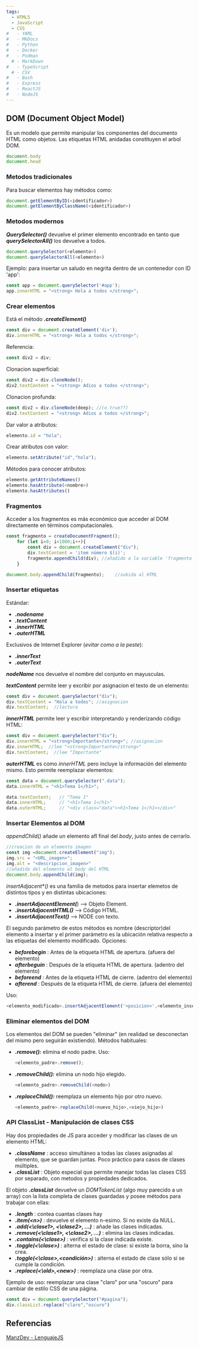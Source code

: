 ```yaml
---
tags:
  - HTML5
  - JavaScript
  - CSS
#   - YAML
#   - MkDocs
#   - Python
#   - Docker
#   - Podman
  # - MarkDown
#   - TypeScript
  # - CSV
#   - Bash
#   - Express
#   - ReactJS
#   - NodeJS
---
```



## DOM (Document Object Model)

Es un modelo que permite manipular los componentes del documento HTML como objetos.
Las etiquetas HTML anidadas constituyen el arbol DOM.

```javascript
document.body
document.head
```

### Metodos tradicionales

Para buscar elementos hay métodos como:

```javascript
document.getElementByID(<identificador>)
document.getElementByClassName(<identificador>)
```

### Metodos modernos

***QuerySelector()*** devuelve el primer elemento encontrado en tanto que ***querySelectorAll()*** los devuelve a todos.

```javascript
document.querySelector(<elemento>)
document.querySelectorAll(<elemento>)
```

Ejemplo: para insertar un saludo en negrita dentro de un contenedor con ID 'app':

```javascript
const app = document.querySelector('#app');
app.innerHTML = "<strong> Hola a todos </strong>";
```

### Crear elementos

Está el método ***.createElement()***

```javascript
const div = document.createElement('div');
div.innerHTML = "<strong> Hola a todos </strong>";
```

Referencia:

```javascript
const div2 = div;
```

Clonacion superficial:

```javascript
const div2 = div.cloneNode();
div2.textContent = "<strong> Adios a todos </strong>";
```
Clonacion profunda:

```javascript
const div2 = div.cloneNode(deep); //(o true??)
div2.textContent = "<strong> Adios a todos </strong>";
```

Dar valor a atributos:

```javascript
elemento.id = "hola";
```

Crear atributos con valor:

```javascript
elemento.setAtribute("id","hola");
```

Métodos para conocer atributos:

```javascript
elemento.getAttributeNames()
elemento.hasAttribute(<nombre>)
elemento.hasAttributes()
```

### Fragmentos

Acceder a los fragmentos es más económico que acceder al DOM directamente en términos computacionales.

```javascript
const fragmento = createDocumentFragment();
    for (let i=0; i<1000;i++){
        const div = document.createElement("div");
        div.textContent = 'item número $(i)';
        fragmento.appendChild(div); //añadido a la variable 'fragmento'
    }

document.body.appendChild(fragmento);    //subida al HTML
```

### Insertar etiquetas

Estándar:

- ***.nodename***
- ***.textContent*** 
- ***.innerHTML***
- ***.outerHTML***

Exclusivos de Internet Explorer (*evitar como a la peste*):
- ***.innerText***
- ***.outerText***

***nodeName*** nos devuelve el nombre del conjunto en mayusculas.

***textContent*** permite leer y excribir por asignacion el texto de un elemento:

```javascript
const div = document.querySelector("div");
div.textContent = "Hola a todos"; //asignacion
div.textContent;  //lectura
```

***innerHTML*** permite leer y escribir interpretando y renderizando código HTML:

```javascript
const div = document.querySelector("div");
div.innerHTML = "<strong>Importante</strong>"; //asignacion
div.innerHTML;  //lee "<strong>Importante</strong>"
div.textContent;  //lee "Importante"
```

***outerHTML*** es como *innerHTML* pero incluye la información del elemento mismo. Esto permite reemplazar elementos:

```javascript
const data = document.querySelector(".data");
data.innerHTML = "<h1>Tema 1</h1>";

data.textContent;   // "Tema 1"
data.innerHTML;     // "<h1>Tema 1</h1>"
data.outerHTML;     // "<div class="data"><h1>Tema 1</h1></div>"
```

### Insertar Elementos al DOM
*appendChild()* añade un elemento afl final del *body*, justo antes de cerrarlo.

```javascript
//creacion de un elemento imagen
const img =document.createElement("img");
img.src = "<URL_imagen>";
img.alt = "<descripcion_imagen>"
//añadido del elemento al body del HTML
document.body.appendChild(img);
```

*insertAdjacent\*()* es una familia de metodos para insertar elemetos de distintos tipos y en distintas ubicaciones:

- ***.insertAdjacentElement(***) --> Objeto Element.
- ***.insertAdjacentHTML()*** --> Código HTML.
- ***.insertAdjacentText()*** --> NODE con texto.
  
El segundo parámetro de estos métodos es nombre (descriptor)del elemento a insertar y el primer parámetro es la ubicación relativa respecto a las etiquetas del elemento modificado. Opciones:

- ***beforebegin*** : Antes de la etiqueta HTML de apertura. (afuera del elemento)
- ***afterbeguin*** : Después de la etiqueta HTML de apertura. (adentro del elemento)
- ***beforeend*** : Antes de la etiqueta HTML de cierre. (adentro del elemento)
- ***afterend*** : Después de la etiqueta HTML de cierre. (afuera del elemento)
  
Uso:
```javascript
<elemento_modificado>.insertAdjacentElement('<posicion>',<elemento_insertado>)
```

### Eliminar elementos del DOM

Los elementos del DOM se pueden "eliminar" (en realidad se desconectan del mismo pero seguirán existiendo). Métodos habituales:

- ***.remove():*** elimina el nodo padre. Uso:
  ```javascript
  <elemento_padre>.remove();
  ```
- ***.removeChild():*** elimina un nodo hijo elegido.
  ```javascript
  <elemento_padre>.removeChild(<nodo>)
  ```
- ***.replaceChild():*** reemplaza un elemento hijo por otro nuevo.
  ```javascript
  <elemento_padre>.replaceChild(<nuevo_hijo>,<viejo_hijo>)
  ```


### API ClassList - Manipulación de clases CSS

Hay dos propiedades de JS para acceder y modificar las clases de un elemento HTML:

- ***.className*** : acceso simultáneo a todas las clases asignadas al elemento, que se guardan juntas. Poco práctico para casos de clases múltiples.
- ***.classList*** : Objeto especial que permite manejar todas las clases CSS por separado, con metodos y propiedades dedicados. 

El objeto ***.classList*** devuelve un *DOMTokenList* (algo muy parecido a un array) con la lista completa de clases guardadas y posee métodos para trabajar con ellas:

- ***.length*** : contea cuantas clases hay
- ***.item(\<n\>)*** : devuelve el elemento n-esimo. Si no existe da NULL.
- ***.add(<\clase1\>, <\clase2\>, ...)*** : añade las clases indicadas.
- ***.remove(<\clase1\>, <\clase2\>, ...)*** : elimina las clases indicadas.
- ***.contains(<\clase\>)*** : verifica si la clase indicada existe.
- ***.toggle(<\clase\>)*** : alterna el estado de clase: si existe la borra, sino la crea.
- ***.toggle(<\clase\>,\<condición\>)*** : alterna el estado de clase sólo si se cumple la condición.
- ***.replace(<\old\>,\<new\>)*** : reemplaza una clase por otra.

Ejemplo de uso: reemplazar una clase "claro" por una "oscuro" para cambiar de estilo CSS de una página.
```javascript
const div = document.querySelector("#pagina");
div.classList.replace("claro","oscuro")
```


## Referencias



[ManzDev - LenguajeJS](https://lenguajejs.com/javascript/dom/que-es/)




